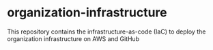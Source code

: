 # organization-infrastructure

This repository contains the infrastructure-as-code (IaC) to deploy the organization infrastructure on AWS and GitHub
